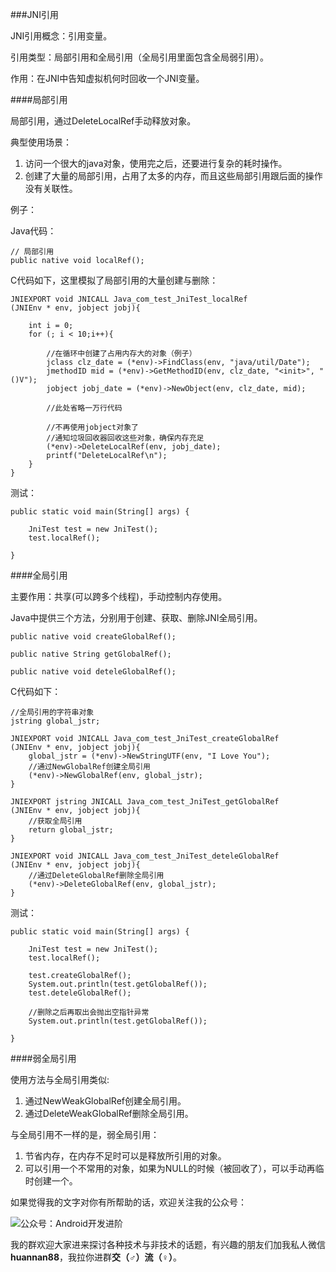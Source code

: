 ###JNI引用

JNI引用概念：引用变量。

引用类型：局部引用和全局引用（全局引用里面包含全局弱引用）。

作用：在JNI中告知虚拟机何时回收一个JNI变量。

####局部引用

局部引用，通过DeleteLocalRef手动释放对象。

典型使用场景：

1. 访问一个很大的java对象，使用完之后，还要进行复杂的耗时操作。
2. 创建了大量的局部引用，占用了太多的内存，而且这些局部引用跟后面的操作没有关联性。

例子：

Java代码：

	// 局部引用
	public native void localRef();

C代码如下，这里模拟了局部引用的大量创建与删除：

	JNIEXPORT void JNICALL Java_com_test_JniTest_localRef
	(JNIEnv * env, jobject jobj){
	
		int i = 0;
		for (; i < 10;i++){
	
			//在循环中创建了占用内存大的对象（例子）
			jclass clz_date = (*env)->FindClass(env, "java/util/Date");
			jmethodID mid = (*env)->GetMethodID(env, clz_date, "<init>", "()V");
			jobject jobj_date = (*env)->NewObject(env, clz_date, mid);
	
			//此处省略一万行代码
	
			//不再使用jobject对象了
			//通知垃圾回收器回收这些对象，确保内存充足
			(*env)->DeleteLocalRef(env, jobj_date);
			printf("DeleteLocalRef\n");
		}
	}

测试：

	public static void main(String[] args) {

		JniTest test = new JniTest();
		test.localRef();
		
	}


####全局引用

主要作用：共享(可以跨多个线程)，手动控制内存使用。

Java中提供三个方法，分别用于创建、获取、删除JNI全局引用。

	public native void createGlobalRef();

	public native String getGlobalRef();

	public native void deteleGlobalRef();


C代码如下：

	//全局引用的字符串对象
	jstring global_jstr;
	
	JNIEXPORT void JNICALL Java_com_test_JniTest_createGlobalRef
	(JNIEnv * env, jobject jobj){
		global_jstr = (*env)->NewStringUTF(env, "I Love You");
		//通过NewGlobalRef创建全局引用
		(*env)->NewGlobalRef(env, global_jstr);
	}
	
	JNIEXPORT jstring JNICALL Java_com_test_JniTest_getGlobalRef
	(JNIEnv * env, jobject jobj){
		//获取全局引用
		return global_jstr;
	}
	
	JNIEXPORT void JNICALL Java_com_test_JniTest_deteleGlobalRef
	(JNIEnv * env, jobject jobj){
		//通过DeleteGlobalRef删除全局引用
		(*env)->DeleteGlobalRef(env, global_jstr);
	}

测试：

	public static void main(String[] args) {

		JniTest test = new JniTest();
		test.localRef();

		test.createGlobalRef();
		System.out.println(test.getGlobalRef());
		test.deteleGlobalRef();
		
		//删除之后再取出会抛出空指针异常
		System.out.println(test.getGlobalRef());
		
	}

####弱全局引用

使用方法与全局引用类似:

1. 通过NewWeakGlobalRef创建全局引用。
2. 通过DeleteWeakGlobalRef删除全局引用。

与全局引用不一样的是，弱全局引用：

1. 节省内存，在内存不足时可以是释放所引用的对象。
2. 可以引用一个不常用的对象，如果为NULL的时候（被回收了），可以手动再临时创建一个。

如果觉得我的文字对你有所帮助的话，欢迎关注我的公众号：

![公众号：Android开发进阶](http://upload-images.jianshu.io/upload_images/2570030-83ea355270eebc16?imageMogr2/auto-orient/strip%7CimageView2/2/w/1240)

我的群欢迎大家进来探讨各种技术与非技术的话题，有兴趣的朋友们加我私人微信**huannan88**，我拉你进群**交（♂）流（♀）**。

